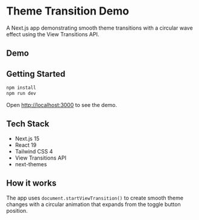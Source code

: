 # Theme Transition Demo

A Next.js app demonstrating smooth theme transitions with a circular wave effect using the View Transitions API.

## Demo



## Getting Started

```bash
npm install
npm run dev
```

Open [http://localhost:3000](http://localhost:3000) to see the demo.

## Tech Stack

- Next.js 15
- React 19
- Tailwind CSS 4
- View Transitions API
- next-themes

## How it works

The app uses `document.startViewTransition()` to create smooth theme changes with a circular animation that expands from the toggle button position.
